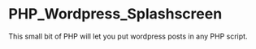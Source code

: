 # PHP_Wordpress_Splashscreen
This small bit of PHP will let you put wordpress posts in any PHP script.
